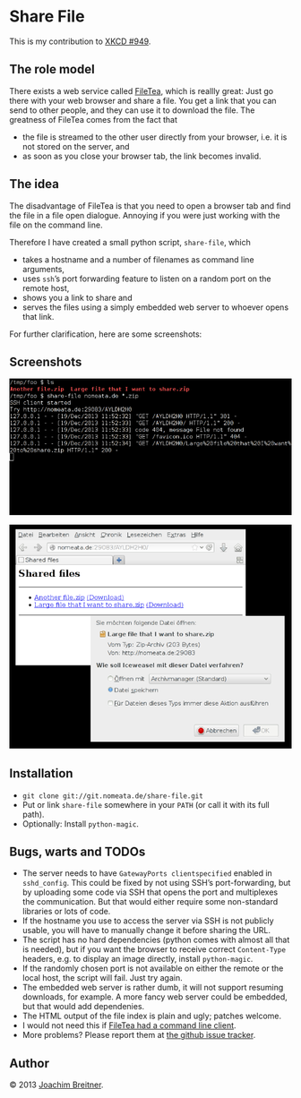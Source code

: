 Share File
==========

This is my contribution to [XKCD #949](http://xkcd.com/949).

The role model
--------------

There exists a web service called [FileTea](http://filetea.me), which is
reallly great: Just go there with your web browser and share a file. You get a
link that you can send to other people, and they can use it to download the
file. The greatness of FileTea comes from the fact that

 * the file is streamed to the other user directly from your browser, i.e. it
   is not stored on the server, and
 * as soon as you close your browser tab, the link becomes invalid.

The idea
--------

The disadvantage of FileTea is that you need to open a browser tab and find the
file in a file open dialogue. Annoying if you were just working with the file
on the command line.

Therefore I have created a small python script, `share-file`, which

 * takes a hostname and a number of filenames as command line arguments,
 * uses `ssh`’s port forwarding feature to listen on a random port on the
   remote host,
 * shows you a link to share and
 * serves the files using a simply embedded web server to whoever opens that
   link.

For further clarification, here are some screenshots:

Screenshots
-----------

![Sharing two files from the command line](share-files.png)

![Downloading them in the browser](browser.png)


Installation
------------

 * `git clone git://git.nomeata.de/share-file.git`
 * Put or link `share-file` somewhere in your `PATH` (or call it with its full path).
 * Optionally: Install `python-magic`.

Bugs, warts and TODOs
---------------------

 * The server needs to have `GatewayPorts clientspecified` enabled in
   `sshd_config`. This could be fixed by not using SSH’s port-forwarding, but
   by uploading some code via SSH that opens the port and multiplexes the
   communication. But that would either require some non-standard libraries or
   lots of code.
 * If the hostname you use to access the server via SSH is not publicly usable,
   you will have to manually change it before sharing the URL.
 * The script has no hard dependencies (python comes with almost all that is
   needed), but if you want the browser to receive correct `Content-Type`
   headers, e.g. to display an image directly, install `python-magic`.
 * If the randomly chosen port is not available on either the remote or the
   local host, the script will fail. Just try again.
 * The embedded web server is rather dumb, it will not support resuming
   downloads, for example. A more fancy web server could be embedded, but that
   would add dependenies.
 * The HTML output of the file index is plain and ugly; patches welcome.
 * I would not need this if [FileTea had a command line
   client](https://github.com/elima/FileTea/issues/2). 
 * More problems? Please report them at [the github issue tracker](https://github.com/nomeata/share-file/issues/).

Author
------

© 2013 [Joachim Breitner](http://www.joachim-breitner.de/).

